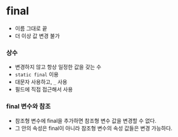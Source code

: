 # final
- 이름 그대로 끝
- 더 이상 값 변경 불가

### 상수
- 변경하지 않고 항상 일정한 값을 갖는 수
- `static final` 이용
- 대문자 사용하고, `_` 사용
- 필드에 직접 접근해서 사용

### final 변수와 참조
- 참조형 변수에 final을 추가하면 참조형 변수 값을 변경할 수 없다.
- 그 안의 속성은 final이 아니라 참조형 변수의 속성 값들은 변경 가능하다.
